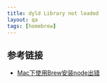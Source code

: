 ```yaml
---
title: dyld Library not loaded
layout: qa
tags: [homebrew]
---
```


## 参考链接

* [Mac下使用Brew安装node出错](http://blog.csdn.net/s_521_h/article/details/77017152)